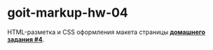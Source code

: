 # goit-markup-hw-04

  HTML-разметка и CSS оформления макета страницы
  [**домашнего задания #4**](<https://www.figma.com/file/KiEMKi1C8JStD0aMj4ubJq/Web-Studio-(Version-2.1)-(Copy)?node-id=1%3A293>).
